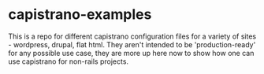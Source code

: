 capistrano-examples
===================

This is a repo for different capistrano configuration files for a variety of sites - wordpress, drupal, flat html.  They aren't intended to be 'production-ready' for any possible use case, they are more up here now to show how one can use capistrano for non-rails projects.